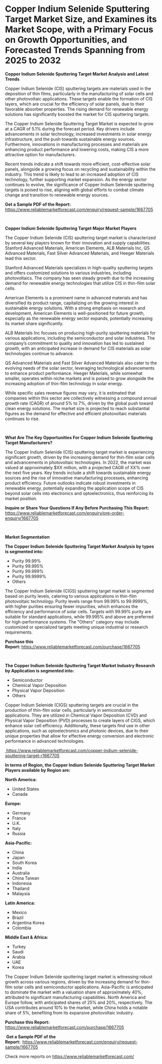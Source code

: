 <p><h1>Copper Indium Selenide Sputtering Target Market Size, and Examines its Market Scope, with a Primary Focus on Growth Opportunities, and Forecasted Trends Spanning from 2025 to 2032</h1></p><p><strong>Copper Indium Selenide Sputtering Target Market Analysis and Latest Trends</strong></p>
<p><p>Copper Indium Selenide (CIS) sputtering targets are materials used in the deposition of thin films, particularly in the manufacturing of solar cells and other photovoltaic applications. These targets enable the formation of CIS layers, which are crucial for the efficiency of solar panels, due to their favorable absorber properties. The rising demand for renewable energy solutions has significantly boosted the market for CIS sputtering targets.</p><p>The Copper Indium Selenide Sputtering Target Market is expected to grow at a CAGR of 5.1% during the forecast period. Key drivers include advancements in solar technology, increased investments in solar energy infrastructure, and the push towards sustainable energy sources. Furthermore, innovations in manufacturing processes and materials are enhancing product performance and lowering costs, making CIS a more attractive option for manufacturers.</p><p>Recent trends indicate a shift towards more efficient, cost-effective solar panels, alongside a growing focus on recycling and sustainability within the industry. This trend is likely to lead to an increased adoption of CIS technology, further supporting market expansion. As the energy sector continues to evolve, the significance of Copper Indium Selenide sputtering targets is poised to rise, aligning with global efforts to combat climate change and transition to renewable energy sources.</p></p>
<p><strong>Get a Sample PDF of the Report:&nbsp;</strong> <a href="https://www.reliablemarketforecast.com/enquiry/request-sample/1667705?utm_campaign=2533&utm_medium=2&utm_source=Github&utm_content=ia&utm_term=08032025&utm_id=copper-indium-selenide-sputtering-target">https://www.reliablemarketforecast.com/enquiry/request-sample/1667705</a></p>
<p>&nbsp;</p>
<p><strong>Copper Indium Selenide Sputtering Target Major Market Players</strong></p>
<p><p>The Copper Indium Selenide (CIS) sputtering target market is characterized by several key players known for their innovation and supply capabilities. Stanford Advanced Materials, American Elements, ALB Materials Inc, QS Advanced Materials, Fast Silver Advanced Materials, and Heeger Materials lead this sector.</p><p>Stanford Advanced Materials specializes in high-quality sputtering targets and offers customized solutions to various industries, including photovoltaics. The company has seen steady growth due to the increasing demand for renewable energy technologies that utilize CIS in thin-film solar cells.</p><p>American Elements is a prominent name in advanced materials and has diversified its product range, capitalizing on the growing interest in sustainable energy solutions. With a strong emphasis on research and development, American Elements is well-positioned for future growth, especially as the renewable energy sector expands, potentially increasing its market share significantly.</p><p>ALB Materials Inc focuses on producing high-purity sputtering materials for various applications, including the semiconductor and solar industries. The company’s commitment to quality and innovation has led to sustained growth, with an anticipated increase in demand for CIS materials as solar technologies continue to advance.</p><p>QS Advanced Materials and Fast Silver Advanced Materials also cater to the evolving needs of the solar sector, leveraging technological advancements to enhance product performance. Heeger Materials, while somewhat smaller, operates within niche markets and is poised to grow alongside the increasing adoption of thin-film technology in solar energy.</p><p>While specific sales revenue figures may vary, it is estimated that companies within this sector are collectively witnessing a compound annual growth rate (CAGR) of around 5% to 7%, driven by the global push toward clean energy solutions. The market size is projected to reach substantial figures as the demand for effective and efficient photovoltaic materials continues to rise.</p></p>
<p>&nbsp;</p>
<p><strong>What Are The Key Opportunities For Copper Indium Selenide Sputtering Target Manufacturers?</strong></p>
<p><p>The Copper Indium Selenide (CIS) sputtering target market is experiencing significant growth, driven by the increasing demand for thin-film solar cells and advancements in photovoltaic technologies. In 2022, the market was valued at approximately $XX million, with a projected CAGR of XX% over the next five years. Key trends include a shift towards sustainable energy sources and the rise of innovative manufacturing processes, enhancing product efficiency. Future outlooks indicate robust investments in renewable energy, potentially expanding the application scope of CIS beyond solar cells into electronics and optoelectronics, thus reinforcing its market position.</p></p>
<p><strong>Inquire or Share Your Questions If Any Before Purchasing This Report:</strong> <a href="https://www.reliablemarketforecast.com/enquiry/pre-order-enquiry/1667705?utm_campaign=2533&utm_medium=2&utm_source=Github&utm_content=ia&utm_term=08032025&utm_id=copper-indium-selenide-sputtering-target">https://www.reliablemarketforecast.com/enquiry/pre-order-enquiry/1667705</a></p>
<p>&nbsp;</p>
<p><strong>Market Segmentation</strong></p>
<p><strong>The Copper Indium Selenide Sputtering Target Market Analysis by types is segmented into:</strong></p>
<p><ul><li>Purity 99.99%</li><li>Purity 99.995%</li><li>Purity 99.999%</li><li>Purity 99.9999%</li><li>Others</li></ul></p>
<p><p>The Copper Indium Selenide (CIGS) sputtering target market is segmented based on purity levels, catering to various applications in thin-film photovoltaic technology. Purity levels range from 99.99% to 99.9999%, with higher purities ensuring fewer impurities, which enhances the efficiency and performance of solar cells. Targets with 99.99% purity are suitable for standard applications, while 99.995% and above are preferred for high-performance systems. The "Others" category may include customized or specialized targets meeting unique industrial or research requirements.</p></p>
<p><strong>Purchase this Report:&nbsp;</strong><a href="https://www.reliablemarketforecast.com/purchase/1667705?utm_campaign=2533&utm_medium=2&utm_source=Github&utm_content=ia&utm_term=08032025&utm_id=copper-indium-selenide-sputtering-target">https://www.reliablemarketforecast.com/purchase/1667705</a></p>
<p>&nbsp;</p>
<p><strong>The Copper Indium Selenide Sputtering Target Market Industry Research by Application is segmented into:</strong></p>
<p><ul><li>Semiconductor</li><li>Chemical Vapor Deposition</li><li>Physical Vapor Deposition</li><li>Others</li></ul></p>
<p><p>Copper Indium Selenide (CIGS) sputtering targets are crucial in the production of thin-film solar cells, particularly in semiconductor applications. They are utilized in Chemical Vapor Deposition (CVD) and Physical Vapor Deposition (PVD) processes to create layers of CIGS, which enhance solar cell efficiency. Additionally, these targets find use in other applications, such as optoelectronics and photonic devices, due to their unique properties that allow for effective energy conversion and electronic performance in advanced technologies.</p></p>
<p><a href="https://www.reliablemarketforecast.com/copper-indium-selenide-sputtering-target-r1667705?utm_campaign=2533&utm_medium=2&utm_source=Github&utm_content=ia&utm_term=08032025&utm_id=copper-indium-selenide-sputtering-target">&nbsp;https://www.reliablemarketforecast.com/copper-indium-selenide-sputtering-target-r1667705</a></p>
<p><strong>In terms of Region, the Copper Indium Selenide Sputtering Target Market Players available by Region are:</strong></p>
<p>
    <p> <strong> North America: </strong>
        <ul>
            <li>United States</li>
            <li>Canada</li>
        </ul>
        </p> 
    <p> <strong> Europe: </strong>
        <ul>
            <li>Germany</li>
            <li>France</li>
            <li>U.K.</li>
            <li>Italy</li>
            <li>Russia</li>
        </ul>
        </p> 
    <p> <strong> Asia-Pacific: </strong>
        <ul>
            <li>China</li>
            <li>Japan</li>
            <li>South Korea</li>
            <li>India</li>
            <li>Australia</li>
            <li>China Taiwan</li>
            <li>Indonesia</li>
            <li>Thailand</li>
            <li>Malaysia</li>
        </ul>
        </p> 
    <p> <strong> Latin America: </strong>
        <ul>
            <li>Mexico</li>
            <li>Brazil</li>
            <li>Argentina Korea</li>
            <li>Colombia</li>
        </ul>
        </p> 
    <p> <strong> Middle East & Africa: </strong>
        <ul>
            <li>Turkey</li>
            <li>Saudi</li>
            <li>Arabia</li>
            <li>UAE</li>
            <li>Korea</li>
        </ul>
    </p>
    </p>
<p><p>The Copper Indium Selenide sputtering target market is witnessing robust growth across various regions, driven by the increasing demand for thin-film solar cells and semiconductor applications. Asia-Pacific is anticipated to dominate the market with a valuation share of approximately 40%, attributed to significant manufacturing capabilities. North America and Europe follow, with anticipated shares of 25% and 20%, respectively. The USA contributes around 10% to the market, while China holds a notable share of 5%, benefiting from its expansive photovoltaic industry.</p></p>
<p><strong>Purchase this Report: </strong><a href="https://www.reliablemarketforecast.com/purchase/1667705?utm_campaign=2533&utm_medium=2&utm_source=Github&utm_content=ia&utm_term=08032025&utm_id=copper-indium-selenide-sputtering-target">https://www.reliablemarketforecast.com/purchase/1667705</a></p>
<p>&nbsp;<strong>Get a Sample PDF of the Report:&nbsp;&nbsp;</strong><a href="https://www.reliablemarketforecast.com/enquiry/request-sample/1667705?utm_campaign=2533&utm_medium=2&utm_source=Github&utm_content=ia&utm_term=08032025&utm_id=copper-indium-selenide-sputtering-target">https://www.reliablemarketforecast.com/enquiry/request-sample/1667705</a></p>
<p><strong></strong></p>
<p>Check more reports on <a href="https://www.reliablemarketforecast.com/?utm_campaign=2533&utm_medium=2&utm_source=Github&utm_content=ia&utm_term=08032025&utm_id=copper-indium-selenide-sputtering-target">https://www.reliablemarketforecast.com/</a></p>